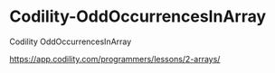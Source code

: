 # Codility-OddOccurrencesInArray
Codility OddOccurrencesInArray



https://app.codility.com/programmers/lessons/2-arrays/
